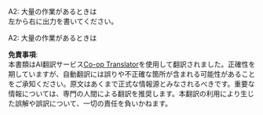 <!--
CO_OP_TRANSLATOR_METADATA:
{
  "original_hash": "0943ad1b2b8f33ed9911842b552c6376",
  "translation_date": "2025-06-11T04:53:50+00:00",
  "source_file": "08-multi-agent/solution/solution-quiz.md",
  "language_code": "ja"
}
-->
A2: 大量の作業があるときは  
左から右に出力を書いてください。  

A2: 大量の作業があるときは

**免責事項**:  
本書類はAI翻訳サービス[Co-op Translator](https://github.com/Azure/co-op-translator)を使用して翻訳されました。正確性を期していますが、自動翻訳には誤りや不正確な箇所が含まれる可能性があることをご承知ください。原文はあくまで正式な情報源とみなされるべきです。重要な情報については、専門の人間による翻訳を推奨します。本翻訳の利用により生じた誤解や誤訳について、一切の責任を負いかねます。